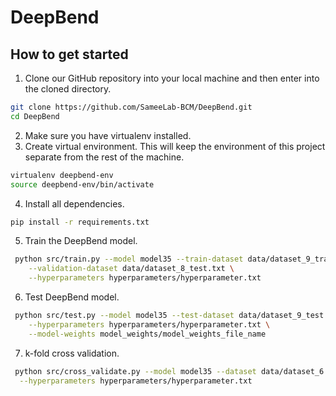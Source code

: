 # DeepBend


## How to get started
1. Clone our GitHub repository into your local machine and then enter into the cloned directory.
```bash
git clone https://github.com/SameeLab-BCM/DeepBend.git
cd DeepBend
```
2. Make sure you have virtualenv installed.
3. Create virtual environment. This will keep the environment of this project separate from the rest of the machine.
```bash
virtualenv deepbend-env
source deepbend-env/bin/activate
```
4. Install all dependencies.
```bash
pip install -r requirements.txt
```
5. Train the DeepBend model.
```bash
 python src/train.py --model model35 --train-dataset data/dataset_9_train.txt \
    --validation-dataset data/dataset_8_test.txt \
    --hyperparameters hyperparameters/hyperparameter.txt
 ```
6. Test DeepBend model.
```bash
 python src/test.py --model model35 --test-dataset data/dataset_9_test.txt \
    --hyperparameters hyperparameters/hyperparameter.txt \
    --model-weights model_weights/model_weights_file_name
 ```
7. k-fold cross validation.
```bash
 python src/cross_validate.py --model model35 --dataset data/dataset_6.txt --k 10 \
  --hyperparameters hyperparameters/hyperparameter.txt
 ```
